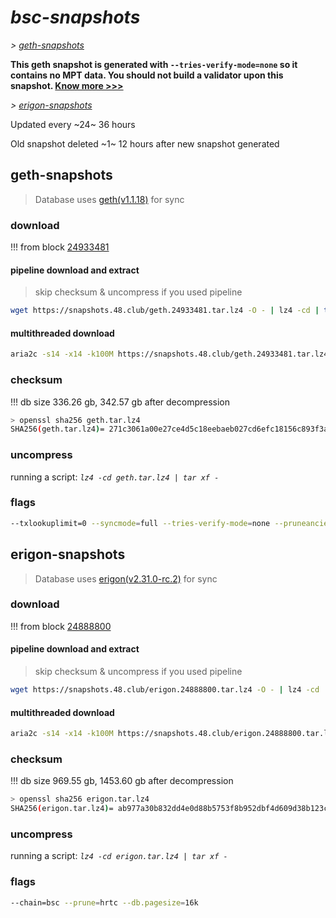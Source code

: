 # *bsc-snapshots*


*\> [geth-snapshots](#geth-snapshots)*

**This geth snapshot is generated with `--tries-verify-mode=none` so it contains no MPT data. You should not build a validator upon this snapshot. [Know more >>>](https://github.com/bnb-chain/bsc/pull/926)**

*\> [erigon-snapshots](#erigon-snapshots)*

Updated every ~24~ 36 hours

Old snapshot deleted ~1~ 12 hours after new snapshot generated

## geth-snapshots


> Database uses [geth(v1.1.18)](https://github.com/bnb-chain/bsc/releases/tag/v1.1.18) for sync


### download

<!-- begin_geth -->

!!! from block [24933481](https://bscscan.com/block/24933481)

#### pipeline download and extract
> skip checksum & uncompress if you used pipeline
```bash
wget https://snapshots.48.club/geth.24933481.tar.lz4 -O - | lz4 -cd | tar xf -
```

#### multithreaded download

```bash
aria2c -s14 -x14 -k100M https://snapshots.48.club/geth.24933481.tar.lz4 -o geth.tar.lz4
```


### checksum

!!! db size 336.26 gb, 342.57 gb after decompression
```bash
> openssl sha256 geth.tar.lz4
SHA256(geth.tar.lz4)= 271c3061a00e27ce4d5c18eebaeb027cd6efc18156c893f3af608870cb498e93
```

<!-- end_geth -->

### uncompress


running a script: _`lz4 -cd geth.tar.lz4 | tar xf -`_


### flags


```bash
--txlookuplimit=0 --syncmode=full --tries-verify-mode=none --pruneancient=true --diffblock=5000
```


## erigon-snapshots


> Database uses [erigon(v2.31.0-rc.2)](https://github.com/ledgerwatch/erigon/releases/tag/v2.31.0-rc.2) for sync


### download

<!-- begin_erigon -->

!!! from block [24888800](https://bscscan.com/block/24888800)

#### pipeline download and extract
> skip checksum & uncompress if you used pipeline
```bash
wget https://snapshots.48.club/erigon.24888800.tar.lz4 -O - | lz4 -cd | tar xf -
```

#### multithreaded download

```bash
aria2c -s14 -x14 -k100M https://snapshots.48.club/erigon.24888800.tar.lz4 -o erigon.tar.lz4
```


### checksum

!!! db size 969.55 gb, 1453.60 gb after decompression
```bash
> openssl sha256 erigon.tar.lz4
SHA256(erigon.tar.lz4)= ab977a30b832dd4e0d88b5753f8b952dbf4d609d38b123ca9115f08de2c6bdd2
```

<!-- end_erigon -->


### uncompress


running a script: _`lz4 -cd erigon.tar.lz4 | tar xf -`_


### flags


```bash
--chain=bsc --prune=hrtc --db.pagesize=16k
```
